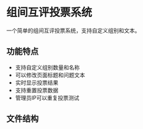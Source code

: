 # 组间互评投票系统

一个简单的组间互评投票系统，支持自定义组别和文本。

## 功能特点

- 支持自定义组别数量和名称
- 可以修改页面标题和问题文本
- 实时显示投票结果
- 支持重置投票数据
- 管理员IP可以重复投票测试

## 文件结构 